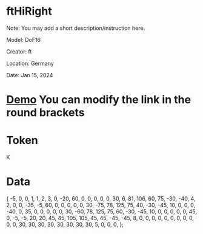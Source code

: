 # ftHiRight
Note: You may add a short description/instruction here.

Model: DoF16

Creator: ft

Location: Germany

Date: Jan 15, 2024

# [Demo](www.youtube.com) You can modify the link in the round brackets

# Token
K

# Data
{
  -5,   0,   0,   1,
   1,   2,   3,
   0, -20,  60,   0,   0,   0,   0,   0,  30,   6,  81, 106,  60,  75, -30, -40,   4,   2,   0,   0,
 -35,  -5,  60,   0,   0,   0,   0,   0,  30, -75,  78, 125,  75,  40, -30, -45,  10,   0,   0,   0,
 -40,   0,  35,   0,   0,   0,   0,   0,  30, -60,  78, 125,  75,  60, -30, -45,  10,   0,   0,   0,
   0,   0,  45,   0,  -5,  -5,  20,  20,  45,  45, 105, 105,  45,  45, -45, -45,   8,   0,   0,   0,
   0,   0,   0,   0,   0,   0,   0,   0,  30,  30,  30,  30,  30,  30,  30,  30,   5,   0,   0,   0,
};